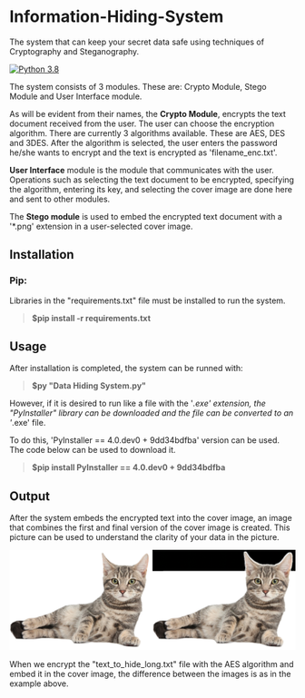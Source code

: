 # Information-Hiding-System
The system that can keep your secret data safe using techniques of Cryptography and Steganography.

[![Python 3.8](https://img.shields.io/badge/python-3.8-blue.svg)](https://www.python.org/downloads/release/python-380/)

The system consists of 3 modules. These are: Crypto Module, Stego Module and User Interface module.

As will be evident from their names, the **Crypto Module**, encrypts the text document received from the user.
The user can choose the encryption algorithm. There are currently 3 algorithms available. These are AES, DES and 3DES. 
After the algorithm is selected, the user enters the password he/she wants to encrypt and the text is encrypted as 'filename_enc.txt'.

**User Interface** module is the module that communicates with the user. Operations such as selecting the text document to be encrypted, specifying the algorithm, entering its key, and selecting the cover image are done here and sent to other modules.

The **Stego module** is used to embed the encrypted text document with a '*.png' extension in a user-selected cover image.


## Installation

### Pip:

Libraries in the "requirements.txt" file must be installed to run the system.

> **$pip install -r requirements.txt**


## Usage 

After installation is completed, the system can be runned with:
> **$py "Data Hiding System.py"**


However, if it is desired to run like a file with the '*.exe' extension, the "PyInstaller" library can be downloaded and the file can be converted to an '*.exe' file.

To do this, 'PyInstaller == 4.0.dev0 + 9dd34bdfba' version can be used. The code below can be used to download it.

> **$pip install PyInstaller == 4.0.dev0 + 9dd34bdfba**


## Output

After the system embeds the encrypted text into the cover image, an image that combines the first and final version of the cover image is created. This picture can be used to understand the clarity of your data in the picture.

![Output](difference_cat.png)


When we encrypt the "text_to_hide_long.txt" file with the AES algorithm and embed it in the cover image, the difference between the images is as in the example above.
